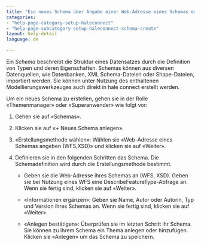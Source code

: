 ```yaml
---
title: "Ein neues Schema über Angabe einer Web-Adresse eines Schemas erstellen"
categories:
- "help-page-category-setup-haleconnect"
- "help-page-subcategory-setup-haleconnect-schema-create"
layout: help-detail
language: de

---
```


Ein *Schema* beschreibt die Struktur eines Datensatzes durch die Definition von Typen und deren Eigenschaften. Schemas können aus diversen Datenquellen, wie Datenbanken, XML Schema-Dateien oder Shape-Dateien, importiert werden. Sie können unter Nutzung des enthaltenen Modellierungswerkzeuges auch direkt in hale connect erstellt werden.

Um ein neues Schema zu erstellen, gehen sie in der Rolle &laquo;Themenmanager&raquo; oder &laquo;Superanwender&raquo; wie folgt vor:

1. Gehen sie auf &laquo;Schemas&raquo;.
2. Klicken sie auf &laquo;+ Neues Schema anlegen&raquo;.
3. &laquo;Erstellungsmethode wählen&raquo;: Wählen sie &laquo;Web-Adresse eines Schemas angeben (WFS,XSD)&raquo; und klicken sie auf &laquo;Weiter&raquo;.
4. Definieren sie in den folgenden Schritten das Schema. Die Schemadefinition wird durch die Erstellungsmethode bestimmt.

    * Geben sie die Web-Adresse ihres Schemas an (WFS, XSD). Geben sie bei Nutzung eines WFS eine DescribeFeatureType-Abfrage an. Wenn sie fertig sind, klicken sie auf &laquo;Weiter&raquo;.

    * &laquo;Informationen ergänzen&raquo;: Geben sie Name, Autor oder Autorin, Typ und Version ihres Schemas an. Wenn sie fertig sind, klicken sie auf &laquo;Weiter&raquo;.

    * &laquo;Anlegen bestätigen&raquo;: Überprüfen sie im letzten Schritt ihr Schema. Sie können zu ihrem Schema ein Thema anlegen oder hinzufügen. Klicken sie &laquo;Anlegen&raquo; um das Schema zu speichern.
